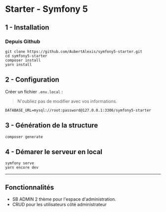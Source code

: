 # Starter - Symfony 5

## 1 - Installation

### Depuis Github
```
git clone https://github.com/AubertAlexis/symfony5-starter.git
cd symfony5-starter
composer install
yarn install
```

## 2 - Configuration
Créer un fichier `.env.local` :
> N'oubliez pas de modifier avec vos informations.
```dotenv
DATABASE_URL=mysql://root:password@127.0.0.1:3306/symfony5-starter
```

## 3 - Génération de la structure
```
composer generate
```

## 4 - Démarer le serveur en local
```
symfony serve
yarn encore dev
```

---------------

## Fonctionnalités

   - SB ADMIN 2 thème pour l'espace d'administration.
   - CRUD pour les utilisateurs côté administrateur
